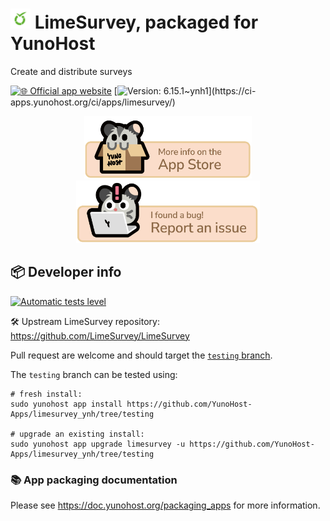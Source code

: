<!--
N.B.: This README was automatically generated by <https://github.com/YunoHost/apps_tools/blob/main/readme_generator>
It shall NOT be edited by hand.
-->

<h1>
  <img src="https://raw.githubusercontent.com/YunoHost/apps/main/logos/limesurvey.png" width="32px" alt="Logo of LimeSurvey">
  LimeSurvey, packaged for YunoHost
</h1>

Create and distribute surveys

[![🌐 Official app website](https://img.shields.io/badge/Official_app_website-darkgreen?style=for-the-badge)](https://www.limesurvey.org)
[![Version: 6.15.1~ynh1](https://img.shields.io/badge/Version-6.15.1~ynh1-rgba(0,150,0,1)?style=for-the-badge)](https://ci-apps.yunohost.org/ci/apps/limesurvey/)

<div align="center">
<a href="https://apps.yunohost.org/app/limesurvey"><img height="100px" src="https://github.com/YunoHost/yunohost-artwork/raw/refs/heads/main/badges/neopossum-badges/badge_more_info_on_the_appstore.svg"/></a>
<a href="https://github.com/YunoHost-Apps/limesurvey_ynh/issues"><img height="100px" src="https://github.com/YunoHost/yunohost-artwork/raw/refs/heads/main/badges/neopossum-badges/badge_report_an_issue.svg"/></a>
</div>

## 📦 Developer info

[![Automatic tests level](https://apps.yunohost.org/badge/cilevel/limesurvey)](https://ci-apps.yunohost.org/ci/apps/limesurvey/)

🛠️ Upstream LimeSurvey repository: <https://github.com/LimeSurvey/LimeSurvey>

Pull request are welcome and should target the [`testing` branch](https://github.com/YunoHost-Apps/limesurvey_ynh/tree/testing).

The `testing` branch can be tested using:
```
# fresh install:
sudo yunohost app install https://github.com/YunoHost-Apps/limesurvey_ynh/tree/testing

# upgrade an existing install:
sudo yunohost app upgrade limesurvey -u https://github.com/YunoHost-Apps/limesurvey_ynh/tree/testing
```

### 📚 App packaging documentation

Please see <https://doc.yunohost.org/packaging_apps> for more information.